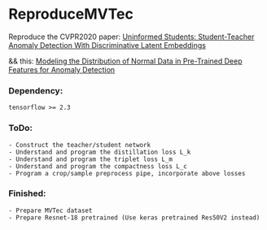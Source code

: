 # ReproduceMVTec
Reproduce the CVPR2020 paper: [Uninformed Students: Student-Teacher Anomaly Detection With Discriminative Latent Embeddings](https://openaccess.thecvf.com/content_CVPR_2020/papers/Bergmann_Uninformed_Students_Student-Teacher_Anomaly_Detection_With_Discriminative_Latent_Embeddings_CVPR_2020_paper.pdf)

&& this: [Modeling the Distribution of Normal Data in Pre-Trained Deep Features for Anomaly Detection](https://arxiv.org/abs/2005.14140)


### Dependency:
    tensorflow >= 2.3

### ToDo:
    - Construct the teacher/student network
    - Understand and program the distillation loss L_k
    - Understand and program the triplet loss L_m
    - Understand and program the compactness loss L_c
    - Program a crop/sample preprocess pipe, incorporate above losses

### Finished:
    - Prepare MVTec dataset
    - Prepare Resnet-18 pretrained (Use keras pretrained Res50V2 instead)
